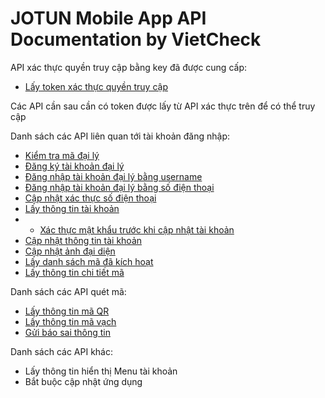 # JOTUN Mobile App API Documentation by VietCheck

API xác thực quyền truy cập bằng key đã được cung cấp:

- [Lấy token xác thực quyền truy cập](https://github.com)

Các API cần sau cần có token được lấy từ API xác thực trên để có thể truy cập

Danh sách các API liên quan tới tài khoản đăng nhập:

- [Kiểm tra mã đại lý](https://github.com)
- [Đăng ký tài khoản đại lý](https://github.com)
- [Đăng nhập tài khoản đại lý bằng username](https://github.com)
- [Đăng nhập tài khoản đại lý bằng số điện thoại](https://github.com)
- [Cập nhật xác thực số điện thoại](https://github.com)
- [Lấy thông tin tài khoản](https://github.com)
- - [Xác thực mật khẩu trước khi cập nhật tài khoản](https://github.com)
- [Cập nhật thông tin tài khoản](https://github.com)
- [Cập nhật ảnh đại diện](https://github.com)
- [Lấy danh sách mã đã kích hoạt](https://github.com)
- [Lấy thông tin chi tiết mã](https://github.com)

Danh sách các API quét mã:

- [Lấy thông tin mã QR](https://github.com)
- [Lấy thông tin mã vạch](https://github.com)
- [Gửi báo sai thông tin](https://github.com)

Danh sách các API khác:

- Lấy thông tin hiển thị Menu tài khoản
- Bắt buộc cập nhật ứng dụng
